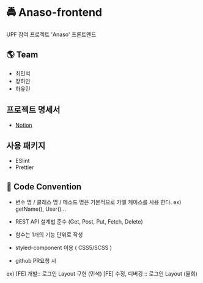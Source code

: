 # 🚔 Anaso-frontend

UPF 참여 프로젝트 'Anaso' 프론트엔드

## 🌎 Team

- 최민석
- 장하얀
- 하유민

## 프로젝트 명세서

- [Notion](https://www.notion.so/ningpop/c372f9afe2a144bfa55675fe0ba23e4b)

## 사용 패키지

- ESlint
- Prettier

## 💨 Code Convention

- 변수 명 / 클래스 명 / 메소드 명은 기본적으로 카멜 케이스를 사용 한다.
  ex) getName(), User()...

- REST API 설계법 준수 (Get, Post, Put, Fetch, Delete)
- 함수는 1개의 기능 단위로 작성
- styled-component 이용 ( CSS5/SCSS )
- github PR요청 시

ex) [FE] 개발:: 로그인 Layout 구현 (민석)
[FE] 수정, 디버깅 :: 로그인 Layout (율희)
